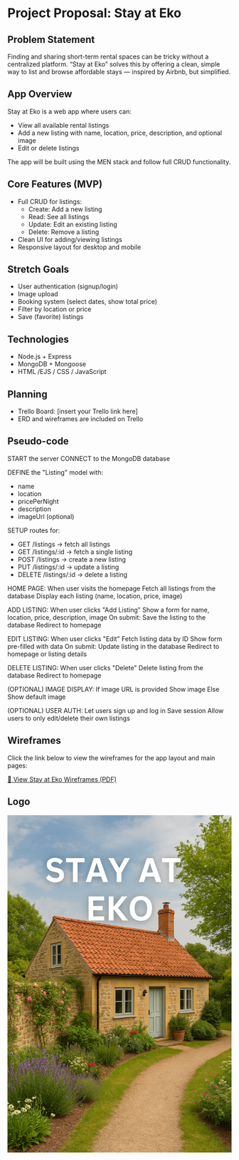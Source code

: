 # Project Proposal: Stay at Eko

## Problem Statement

Finding and sharing short-term rental spaces can be tricky without a centralized platform. “Stay at Eko” solves this by offering a clean, simple way to list and browse affordable stays — inspired by Airbnb, but simplified.

## App Overview

Stay at Eko is a web app where users can:
- View all available rental listings
- Add a new listing with name, location, price, description, and optional image
- Edit or delete listings

The app will be built using the MEN stack and follow full CRUD functionality.

## Core Features (MVP)

- Full CRUD for listings:
  - Create: Add a new listing
  - Read: See all listings
  - Update: Edit an existing listing
  - Delete: Remove a listing
- Clean UI for adding/viewing listings
- Responsive layout for desktop and mobile

## Stretch Goals

- User authentication (signup/login)
- Image upload
- Booking system (select dates, show total price)
- Filter by location or price
- Save (favorite) listings

## Technologies

- Node.js + Express
- MongoDB + Mongoose
- HTML /EJS / CSS / JavaScript


## Planning

- Trello Board: [insert your Trello link here]
- ERD and wireframes are included on Trello

## Pseudo-code

START the server
CONNECT to the MongoDB database

DEFINE the "Listing" model with:
  - name
  - location
  - pricePerNight
  - description
  - imageUrl (optional)

SETUP routes for:
  - GET /listings         → fetch all listings
  - GET /listings/:id     → fetch a single listing
  - POST /listings        → create a new listing
  - PUT /listings/:id     → update a listing
  - DELETE /listings/:id  → delete a listing

HOME PAGE:
  When user visits the homepage
    Fetch all listings from the database
    Display each listing (name, location, price, image)

ADD LISTING:
  When user clicks "Add Listing"
    Show a form for name, location, price, description, image
    On submit:
      Save the listing to the database
      Redirect to homepage

EDIT LISTING:
  When user clicks "Edit"
    Fetch listing data by ID
    Show form pre-filled with data
    On submit:
      Update listing in the database
      Redirect to homepage or listing details

DELETE LISTING:
  When user clicks "Delete"
    Delete listing from the database
    Redirect to homepage

(OPTIONAL) IMAGE DISPLAY:
  If image URL is provided
    Show image
  Else
    Show default image

(OPTIONAL) USER AUTH:
  Let users sign up and log in
  Save session
  Allow users to only edit/delete their own listings



## Wireframes

Click the link below to view the wireframes for the app layout and main pages:

[📄 View Stay at Eko Wireframes (PDF)](./assets/airbnb-wireframe.pdf)


## Logo

![Stay at Eko Preview](https://github.com/EkoDre/Stay-At-Eko/blob/main/Assets/StayatEkopreview.png)

